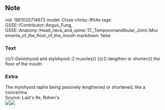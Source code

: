 ## Note
nid: 1661020714672
model: Cloze-chrisc-ff04e
tags: GSSE::!Contributor::Angus_Fung, GSSE::Anatomy::Head_neck_and_spine::17._Temporomandibular_Joint::Movements_of_the_floor_of_the_mouth
markdown: false

### Text
{{c1::Geniohyoid and stylohyoid::2 muscles}} {{c2::lengthen or shorten}} the floor of the mouth.

### Extra
<div>
  The mylohyoid raphe being passively lengthened or shortened, like
  a concertina
</div>
<div>
  Source: Last's 9e, Rohen's
</div>
<div>
  <div>
    <div>
      <div><img src= 
      "paste-3553ff6d71d512aef0d25b6db9724f4c8c2c0018.jpg"><img src="paste-18b55dada561144d22bc678bfa382366f38559a4.jpg"></div>
    </div>
  </div>
</div>
